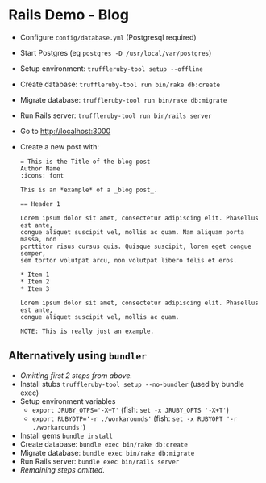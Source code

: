 # Rails Demo - Blog

-   Configure `config/database.yml` (Postgresql required)
-   Start Postgres (eg `postgres -D /usr/local/var/postgres`)
-   Setup environment: `truffleruby-tool setup --offline`
-   Create database: `truffleruby-tool run bin/rake db:create`   
-   Migrate database: `truffleruby-tool run bin/rake db:migrate`   
-   Run Rails server: `truffleruby-tool run bin/rails server`
-   Go to <http://localhost:3000>
-   Create a new post with:

        = This is the Title of the blog post
        Author Name
        :icons: font
         
        This is an *example* of a _blog post_.
        
        == Header 1
        
        Lorem ipsum dolor sit amet, consectetur adipiscing elit. Phasellus est ante, 
        congue aliquet suscipit vel, mollis ac quam. Nam aliquam porta massa, non 
        porttitor risus cursus quis. Quisque suscipit, lorem eget congue semper, 
        sem tortor volutpat arcu, non volutpat libero felis et eros. 
        
        * Item 1
        * Item 2
        * Item 3
        
        Lorem ipsum dolor sit amet, consectetur adipiscing elit. Phasellus est ante, 
        congue aliquet suscipit vel, mollis ac quam.        
        
        NOTE: This is really just an example.
         
## Alternatively using `bundler`

-   _Omitting first 2 steps from above._     
-   Install stubs `truffleruby-tool setup --no-bundler` (used by bundle exec)
-   Setup environment variables
    -   `export JRUBY_OTPS='-X+T'` (fish: `set -x JRUBY_OPTS '-X+T'`)
    -   `export RUBYOTP='-r ./workarounds'` (fish: `set -x RUBYOPT '-r ./workarounds'`)
-   Install gems `bundle install`
-   Create database: `bundle exec bin/rake db:create`    
-   Migrate database: `bundle exec bin/rake db:migrate`   
-   Run Rails server: `bundle exec bin/rails server`
-   _Remaining steps omitted._

